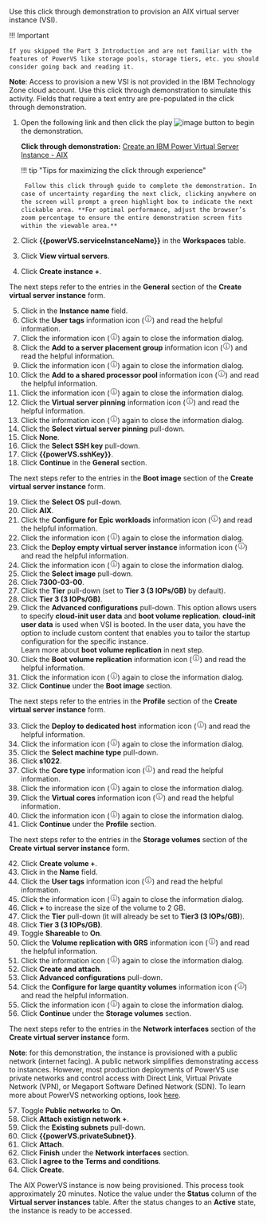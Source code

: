 Use this click through demonstration to provision an AIX virtual server instance (VSI). 

!!! Important

    If you skipped the Part 3 Introduction and are not familiar with the features of PowerVS like storage pools, storage tiers, etc. you should consider going back and reading it. 

**Note**: Access to provision a new VSI is not provided in the IBM Technology Zone cloud account. Use this click through demonstration to simulate this activity. Fields that require a text entry are pre-populated in the click through demonstration.

1. Open the following link and then click the play ![image](https://github.com/user-attachments/assets/67789db8-fd6d-4d68-a26b-3a1d6c0b7e97) button to begin the demonstration.

    **Click through demonstration:** <a href="https://ibm.github.io/SalesEnablement-PowerVS-L3/includes/Provision-AIXVM/index.html" target ="_blank">Create an IBM Power Virtual Server Instance - AIX</a>

    !!! tip "Tips for maximizing the click through experience"

        Follow this click through guide to complete the demonstration. In case of uncertainty regarding the next click, clicking anywhere on the screen will prompt a green highlight box to indicate the next clickable area. **For optimal performance, adjust the browser’s zoom percentage to ensure the entire demonstration screen fits within the viewable area.**

2. Click **{{powerVS.serviceInstanceName}}** in the **Workspaces** table.
3. Click **View virtual servers**.
4. Click **Create instance +**.

The next steps refer to the entries in the **General** section of the **Create virtual server instance** form.

5. Click in the **Instance name** field.
6. Click the **User tags** information icon (![](_attachments/infoIcon.png)) and read the helpful information.
7. Click the information icon (![](_attachments/infoIcon.png)) again to close the information dialog.
8. Click the **Add to a server placement group** information icon (![](_attachments/infoIcon.png)) and read the helpful information.
9. Click the information icon (![](_attachments/infoIcon.png)) again to close the information dialog.
10. Click the **Add to a shared processor pool** information icon (![](_attachments/infoIcon.png)) and read the helpful information.
11. Click the information icon (![](_attachments/infoIcon.png)) again to close the information dialog.
12. Click the **Virtual server pinning** information icon (![](_attachments/infoIcon.png)) and read the helpful information.
13. Click the information icon (![](_attachments/infoIcon.png)) again to close the information dialog.
14. Click the **Select virtual server pinning** pull-down.
15. Click **None**.
16. Click the **Select SSH key** pull-down.
17. Click **{{powerVS.sshKey}}**.
18. Click **Continue** in the **General** section.

The next steps refer to the entries in the **Boot image** section of the **Create virtual server instance** form.

19. Click the **Select OS** pull-down.
20. Click **AIX**.
19. Click the **Configure for Epic workloads** information icon (![](_attachments/infoIcon.png)) and read the helpful information.
20. Click the information icon (![](_attachments/infoIcon.png)) again to close the information dialog.
21. Click the **Deploy empty virtual server instance** information icon (![](_attachments/infoIcon.png)) and read the helpful information.
22. Click the information icon (![](_attachments/infoIcon.png)) again to close the information dialog.
23. Click the **Select image** pull-down.
24. Click **7300-03-00**.
25. Click the **Tier** pull-down (set to **Tier 3 (3 IOPs/GB)** by default).
26. Click **Tier 3 (3 IOPs/GB)**.
27. Click the **Advanced configurations** pull-down. This option allows users to specify **cloud-init user data** and **boot volume replication**. **cloud-init user data** is used when VSI is booted. In the user data, you have the option to include custom content that enables you to tailor the startup configuration for the specific instance. <br>Learn more about **boot volume replication** in next step.
28. Click the **Boot volume replication** information icon (![](_attachments/infoIcon.png)) and read the helpful information.
29. Click the information icon (![](_attachments/infoIcon.png)) again to close the information dialog.
25. Click **Continue** under the **Boot image** section.

The next steps refer to the entries in the **Profile** section of the **Create virtual server instance** form.

33. Click the **Deploy to dedicated host** information icon (![](_attachments/infoIcon.png)) and read the helpful information.
34. Click the information icon (![](_attachments/infoIcon.png)) again to close the information dialog.
28. Click the **Select machine type** pull-down.
29. Click **s1022**.
30. Click the **Core type** information icon (![](_attachments/infoIcon.png)) and read the helpful information.
31. Click the information icon (![](_attachments/infoIcon.png)) again to close the information dialog.
32. Click the **Virtual cores** information icon (![](_attachments/infoIcon.png)) and read the helpful information.
33. Click the information icon (![](_attachments/infoIcon.png)) again to close the information dialog.
34. Click **Continue** under the **Profile** section.

The next steps refer to the entries in the **Storage volumes** section of the **Create virtual server instance** form.

42. Click **Create volume +**.
43. Click in the **Name** field.
35. Click the **User tags** information icon (![](_attachments/infoIcon.png)) and read the helpful information.
36. Click the information icon (![](_attachments/infoIcon.png)) again to close the information dialog.
37. Click **+** to increase the size of the volume to 2 GB.
38. Click the **Tier** pull-down (it will already be set to **Tier3 (3 IOPs/GB)**).
39. Click **Tier 3 (3 IOPs/GB)**.
40. Toggle **Shareable** to **On**.
41. Click the **Volume replication with GRS** information icon (![](_attachments/infoIcon.png)) and read the helpful information.
42. Click the information icon (![](_attachments/infoIcon.png)) again to close the information dialog.
43. Click **Create and attach**.
44. Click **Advanced configurations** pull-down.
45. Click the **Configure for large quantity volumes** information icon (![](_attachments/infoIcon.png)) and read the helpful information.
46. Click the information icon (![](_attachments/infoIcon.png)) again to close the information dialog.
47. Click **Continue** under the **Storage volumes** section.

The next steps refer to the entries in the **Network interfaces** section of the **Create virtual server instance** form.

**Note**: for this demonstration, the instance is provisioned with a public network (internet facing). A public network simplifies demonstrating access to instances. However, most production deployments of PowerVS use private networks and control access with Direct Link, Virtual Private Network (VPN), or Megaport Software Defined Network (SDN). To learn more about PowerVS networking options, look <a href="https://cloud.ibm.com/docs/power-iaas?topic=power-iaas-network-architecture-diagrams" target="_blank">here</a>.

57.  Toggle **Public networks** to **On**.
58.  Click **Attach existign network +**.
43.  Click the **Existing subnets** pull-down.
44.  Click **{{powerVS.privateSubnet}}**.
45.  Click **Attach**.
46.  Click **Finish** under the **Network interfaces** section.
47.  Click **I agree to the Terms and conditions**.
48.  Click **Create**.

The AIX PowerVS instance is now being provisioned. This process took approximately 20 minutes. Notice the value under the **Status** column of the **Virtual server instances** table. After the status changes to an **Active** state, the instance is ready to be accessed.
